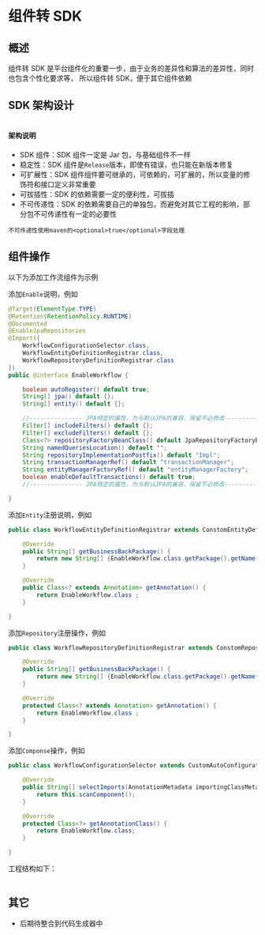 # 组件转 SDK

## 概述

组件转 SDK 是平台组件化的重要一步，由于业务的差异性和算法的差异性，同时也包含个性化要求等，
所以组件转 SDK，便于其它组件依赖

## SDK 架构设计

<img :src="$withBase('/technique/sdk_02.png')">

#### 架构说明

- SDK 组件：SDK 组件一定是 Jar 包，与基础组件不一样
- 稳定性：SDK 组件是`Release`版本，即使有错误，也只能在新版本修复
- 可扩展性：SDK 组件组件要可继承的，可依赖的，可扩展的，所以变量的修饰符和接口定义非常重要
- 可拔插性：SDK 的依赖需要一定的便利性，可拔插
- 不可传递性：SDK 的依赖需要自己的单独包，而避免对其它工程的影响，部分包不可传递性有一定的必要性

`不可传递性使用maven的<optional>true</optional>字段处理`

## 组件操作

以下为添加工作流组件为示例

添加`Enable`说明，例如

```java
@Target(ElementType.TYPE)
@Retention(RetentionPolicy.RUNTIME)
@Documented
@EnableJpaRepositories
@Import({
	WorkflowConfigurationSelector.class,
	WorkflowEntityDefinitionRegistrar.class,
	WorkflowRepositoryDefinitionRegistrar.class
})
public @interface EnableWorkflow {

	boolean autoRegister() default true;
	String[] jpa() default {};
	String[] entity() default {};

	//--------------- JPA特定的属性，为与默认JPA的兼容，保留不必修改----------------------
	Filter[] includeFilters() default {};
	Filter[] excludeFilters() default {};
	Class<?> repositoryFactoryBeanClass() default JpaRepositoryFactoryBean.class;
	String namedQueriesLocation() default "";
	String repositoryImplementationPostfix() default "Impl";
	String transactionManagerRef() default "transactionManager";
	String entityManagerFactoryRef() default "entityManagerFactory";
	boolean enableDefaultTransactions() default true;
	//--------------- JPA特定的属性，为与默认JPA的兼容，保留不必修改----------------------

}
```

添加`Entity`注册说明，例如

```java
public class WorkflowEntityDefinitionRegistrar extends ConstomEntityDefinitionRegistrar {

	@Override
	public String[] getBusinessBackPackage() {
		return new String[] {EnableWorkflow.class.getPackage().getName()+".entity"};
	}

	@Override
	public Class<? extends Annotation> getAnnotation() {
		return EnableWorkflow.class ;
	}

}
```

添加`Repository`注册操作，例如

```java
public class WorkflowRepositoryDefinitionRegistrar extends ConstomRepositoryDefinitionRegistrar {

	@Override
	public String[] getBusinessBackPackage() {
		return new String[] {EnableWorkflow.class.getPackage().getName()+".repository"};
	}

	@Override
	protected Class<? extends Annotation> getAnnotation() {
		return EnableWorkflow.class ;
	}

}
```

添加`Componse`操作，例如

```java
public class WorkflowConfigurationSelector extends CustomAutoConfigurationImportSelector {

	@Override
	public String[] selectImports(AnnotationMetadata importingClassMetadata) {
		return this.scanComponent();
	}

	@Override
	protected Class<?> getAnnotationClass() {
		return EnableWorkflow.class;
	}

}
```

工程结构如下：

<img :src="$withBase('/technique/sdk_01.jpg')">

## 其它

- 后期待整合到代码生成器中
